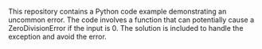 This repository contains a Python code example demonstrating an uncommon error. The code involves a function that can potentially cause a ZeroDivisionError if the input is 0. The solution is included to handle the exception and avoid the error.